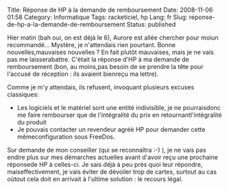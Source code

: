 Title: Réponse de HP à la demande de remboursement
Date: 2008-11-06 01:58
Category: Informatique
Tags: racketiciel, hp
Lang: fr
Slug: reponse-de-hp-a-la-demande-de-remboursement
Status: published

Hier matin (bah oui, on est déjà le 6), Aurore est allée chercher pour moiun recommandé... Mystère, je n'attendais rien pourtant. Bonne nouvelles,mauvaises nouvelles ? En fait plutôt mauvaises, mais je ne vais pas me laisserabattre. C'était la réponse d'HP à ma demande de remboursement (bon, au moins,pas besoin de se prendre la tête pour l'accusé de réception : ils avaient bienreçu ma lettre).

Comme je m'y attendais, ils refusent, invoquant plusieurs excuses classiques:

-   Les logiciels et le matériel sont une entité indivisible, je ne pourraisdonc me faire rembourser que de l'intégralité du prix en retournantl'intégralité du produit
-   Je pouvais contacter un revendeur agréé HP pour demander cette mêmeconfiguration sous FreeDos.

Sur demande de mon conseiller (qui se reconnaîtra :-) ), je ne vais pas endire plus sur mes démarches actuelles avant d'avoir reçu une prochaine réponsede HP à celles-ci. Je sais déjà à peu près quoi leur répondre, maiseffectivement, je vais éviter de dévoiler trop de cartes, surtout au cas oùtout cela doit en arrivait à l'ultime solution : le recours légal.
